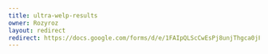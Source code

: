 ```yaml
---
title: ultra-welp-results
owner: Rozyroz
layout: redirect
redirect: https://docs.google.com/forms/d/e/1FAIpQLScCwEsPj8unjThgca0jF9uhI1lRJyfiJKGzqbR7MRFFrNEcmg/viewform
---
```

